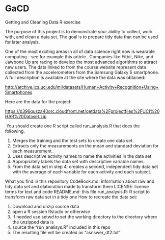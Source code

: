 # GaCD
Getting and Cleaning Data R exercise

The purpose of this project is to demonstrate your ability to collect, work with, and clean a data set. The goal is to prepare tidy data that can be used for later analysis. 

One of the most exciting areas in all of data science right now is wearable computing - see for example this article . Companies like Fitbit, Nike, and Jawbone Up are racing to develop the most advanced algorithms to attract new users. The data linked to from the course website represent data collected from the accelerometers from the Samsung Galaxy S smartphone. A full description is available at the site where the data was obtained: 

http://archive.ics.uci.edu/ml/datasets/Human+Activity+Recognition+Using+Smartphones 

Here are the data for the project: 

https://d396qusza40orc.cloudfront.net/getdata%2Fprojectfiles%2FUCI%20HAR%20Dataset.zip 

 You should create one R script called run_analysis.R that does the following. 
1. Merges the training and the test sets to create one data set. 
2. Extracts only the measurements on the mean and standard deviation for each measurement.  
3. Uses descriptive activity names to name the activities in the data set 
4. Appropriately labels the data set with descriptive variable names.  
5. From the data set in step 4, creates a second, independent tidy data set with the average of each variable for each activity and each subject.

What you find in this repository
CodeBook.md: information about raw and tidy data set and elaboration made to transform them 
LICENSE: license terms for text and code 
README.md: this file 
run_analysis.R: R script to transform raw data set in a tidy one 
How to recreate the data set:

1. Download and unzip source data
2. open a R session Rstudio or otherwise
3. If needed use setwd to set the working directory to the directory where the unzipped data is
4. source the “run_analisys.R” included in this repo
5. The resulting file will be created as “asnswer_df2.txt“
